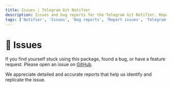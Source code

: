 ```yaml
---
title: Issues | Telegram Git Notifier
description: Issues and bug reports for the Telegram Git Notifier. Report issues and bugs for the Telegram Git Notifier bot. Get the list of all issues available in the bot.
tags: ['Notifier', 'Issues', 'Bug reports', 'Report issues', 'Telegram Git Notifier Issues', 'Telegram bot', 'Support']
---
```


<head>
  <!-- Basic Meta Tags -->
  <meta name="robots" content="index,follow" />
  <meta name="author" content="CSlant" />
  <meta name="generator" content="Docusaurus" />
  <meta name="theme-color" content="#2e8555" />
  
  <!-- Canonical URL -->
  <link rel="canonical" href="https://docs.cslant.com/telegram-git-notifier/support/issues" />
  
  <!-- Open Graph Meta Tags -->
  <meta property="og:title" content="Issues | Telegram Git Notifier" />
  <meta property="og:description" content="Issues and bug reports for the Telegram Git Notifier. Report issues and bugs for the Telegram Git Notifier bot. Get the list of all issues available in the bot." />
  <meta property="og:type" content="article" />
  <meta property="og:url" content="https://docs.cslant.com/telegram-git-notifier/support/issues" />
  <meta property="og:site_name" content="Telegram Git Notifier Documentation" />
  <meta property="og:locale" content="en_US" />
  
  <!-- Twitter Card Meta Tags -->
  <meta name="twitter:card" content="summary_large_image" />
  <meta name="twitter:title" content="Issues | Telegram Git Notifier" />
  <meta name="twitter:description" content="Issues and bug reports for the Telegram Git Notifier. Report issues and bugs for the Telegram Git Notifier bot. Get the list of all issues available in the bot." />
  <meta name="twitter:creator" content="@cslantofficial" />
  <meta name="twitter:site" content="@cslantofficial" />
  
  <!-- Additional Meta Tags -->
  <meta name="format-detection" content="telephone=no" />
  <meta name="mobile-web-app-capable" content="yes" />
  <meta name="apple-mobile-web-app-capable" content="yes" />
  <meta name="apple-mobile-web-app-status-bar-style" content="default" />
  
  <!-- Article Meta Tags -->
  <meta property="article:published_time" content="2025-07-21T00:00:00Z" />
  <meta property="article:modified_time" content="2025-07-21T00:00:00Z" />
  <meta property="article:author" content="CSlant" />
  <meta property="article:section" content="Documentation" />
  
  </head>

# 📢 Issues

If you find yourself stuck using this package, found a bug, or have a feature request. Please open an issue on [GitHub](https://github.com/cslant/laravel-telegram-git-notifier/issues).

We appreciate detailed and accurate reports that help us identify and replicate the issue.
